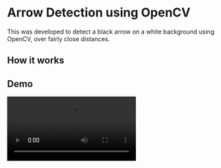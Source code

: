 # Arrow Detection using OpenCV

This was developed to detect a black arrow on a white background using OpenCV, over fairly close distances.

## How it works

## Demo

<video controls src="Arrow detection demo.mp4" title="Demo"></video>